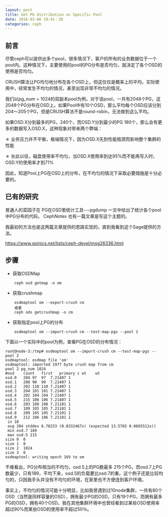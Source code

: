 ```yaml
---
layout: post
title: Get PG distribution on Specific Pool
date: 2016-03-06 19:41：30
categories: ceph
---
```


前言
-----
尽管ceph可以提供出多个pool，很多情况下，客户的所有的业务数据位于一个pool内。这种情况下，主要使用的pool的PG分布是否均匀，就决定了各个OSD的使用是否均匀。

CRUSH算法让PG均匀地分布在各个OSD上，但这仅仅是概率上的平均，实际使用中，经常发生不均匀的情况，甚至出现非常不均匀的情况。

我们以pg_num = 1024的双副本pool为例，对于该pool，一共有2048个PG，这2048个PG分布在OSD上。如果Pool中有10个OSD，那么平均每个OSD应该分到204～205个PG，但是CRUSH算法不是round-robin，无法做到这么平均。

如果OSD.X分到最多的PG，240个，而OSD.Y分到最少的PG 180个，那么会有更多的数据写入OSD.X，这种现象对带来两个弊端：

＊ 业务压力并不平衡，极端情况下，因为OSD.X先到性能瓶颈而影响整个集群的性能

＊ 长此以往，磁盘使用率不均匀，当OSD.X使用率到达95%而不能再写入时，OSD.Y的使用率才到71%

因此，知道Pool上PG在OSD上的分布，在不均匀的情况下采取必要措施是十分必要的。




已有的研究
---------
普通人的菜园子在 PG在OSD里统计工具---pgdump 一文中给出了统计各个pool中PG分布的代码，
CephNotes 也有一篇文章是写这个主题的。

我最初的方法也是这两篇文章提供的思路实现的，直到我看到这个Sage提供的方法。

https://www.spinics.net/lists/ceph-devel/msg26336.html



步骤
------
* 获取OSDMap

```
	ceph osd getmap -o om    
```

* 获取crushmap

```
	osdmaptool om --export-crush cm 
	或者 
	ceph ods getcrushmap -o cm
```

* 获取指定pool上PG的分布

```
	osdmaptool om --import-crush cm --test-map-pgs --pool 2
```

下面以一个实际中的pool为例，查看PG在OSD的分布情况：

```
root@node-3:/tmp# osdmaptool om --import-crush cm --test-map-pgs --pool 2
osdmaptool: osdmap file 'om'
osdmaptool: imported 1977 byte crush map from cm
pool 2 pg_num 1024
#osd	count	first	primary	c wt	wt
osd.0	204	97	97	7.21407	1
osd.1	208	90	90	7.21407	1
osd.2	202	110	110	7.21407	1
osd.3	204	101	101	7.21407	1
osd.4	202	104	104	7.21407	1
osd.5	215	106	106	7.21407	1
osd.6	203	100	100	7.21101	1
osd.7	189	105	105	7.21101	1
osd.8	209	105	105	7.21101	1
osd.9	212	106	106	7.21101	1
 in 10
 avg 204 stddev 6.78233 (0.0332467x) (expected 13.5765 0.0665512x))
 min osd.7 189
 max osd.5 215
size 0	0
size 1	0
size 2	1024
size 3	0
osdmaptool: writing epoch 169 to om
```

不难看出，PG分布相当的不均匀，osd.5上的PG数最多 215个PG，而osd.7上PG数最少，只有189，平均下来，osd.5的负载要比osd.7的重。这个例子还是比较均匀的，只因我手头并没有不均匀的环境，在家里也不方便连到客户环境。

事实上，不均匀的情况可能十分明显，比如我曾遇到过10node集群，一共有80个OSD（当然是同样容量的OSD），拥有最少PG的OSD，只有19个PG，而拥有最多PG的OSD，拥有40个OSD。我在其他集群环境中也曾经看到过某些OSD使用率超过90%而某些OSD的使用率不超过50％。

